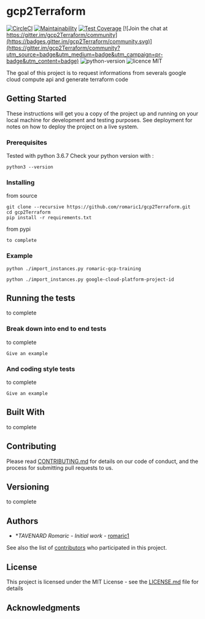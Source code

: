 # gcp2Terraform
[![CircleCI](https://circleci.com/gh/romaric1/gcp2Terraform/tree/master.svg?style=svg)](https://circleci.com/gh/romaric1/gcp2Terraform/tree/master)
[![Maintainability](https://api.codeclimate.com/v1/badges/2a59bdbdf758a3d19c8e/maintainability)](https://codeclimate.com/github/romaric1/gcp2Terraform/maintainability)
[![Test Coverage](https://api.codeclimate.com/v1/badges/2a59bdbdf758a3d19c8e/test_coverage)](https://codeclimate.com/github/romaric1/gcp2Terraform/test_coverage) [![Join the chat at https://gitter.im/gcp2Terraform/community](https://badges.gitter.im/gcp2Terraform/community.svg)](https://gitter.im/gcp2Terraform/community?utm_source=badge&utm_medium=badge&utm_campaign=pr-badge&utm_content=badge)
![python-version](https://img.shields.io/badge/python%20version-3.6.7-green.svg)
![licence MIT](https://img.shields.io/badge/licence-MIT-lightgrey.svg)

The goal of this project is to request informations from severals google cloud compute api and generate terraform code 

## Getting Started

These instructions will get you a copy of the project up and running on your local machine for development and testing purposes. See deployment for notes on how to deploy the project on a live system.

### Prerequisites

Tested with python 3.6.7
Check your python version with :
```
python3 --version

```

### Installing

from source

```
git clone --recursive https://github.com/romaric1/gcp2Terraform.git
cd gcp2Terraform
pip install -r requirements.txt
```

from pypi

```
to complete
```
### Example

```
python ./import_instances.py romaric-gcp-training
```
```
python ./import_instances.py google-cloud-platform-project-id
```


## Running the tests

to complete

### Break down into end to end tests

to complete
```
Give an example
```

### And coding style tests
to complete

```
Give an example
```

## Built With
to complete


## Contributing

Please read [CONTRIBUTING.md](https://github.com/romaric1/gcp2Terraform/blob/master/CONTRIBUTING.md) for details on our code of conduct, and the process for submitting pull requests to us.

## Versioning
to complete

## Authors

* **TAVENARD Romaric* - *Initial work* - [romaric1](https://github.com/romaric1)

See also the list of [contributors](https://github.com/romaric1/gcp2Terraform/graphs/contributors) who participated in this project.

## License

This project is licensed under the MIT License - see the [LICENSE.md](LICENSE.md) file for details

## Acknowledgments

